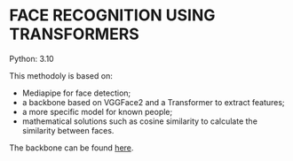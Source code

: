 # FACE RECOGNITION USING TRANSFORMERS

Python: 3.10

This methodoly is based on: 
- Mediapipe for face detection;
- a backbone based on VGGFace2 and a Transformer to extract features;
- a more specific model for known people;
- mathematical solutions such as cosine similarity to calculate the similarity between faces.

The backbone can be found [here](https://drive.google.com/drive/folders/1Z53O_5OF3pf2Y3oEQn1hW3f4TLJFB3nH).